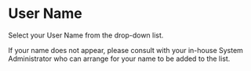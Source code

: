# User Name

Select your User Name from the drop-down list.

If your name does not appear, please consult with your in-house System
Administrator who can arrange for your name to be added to the list.
